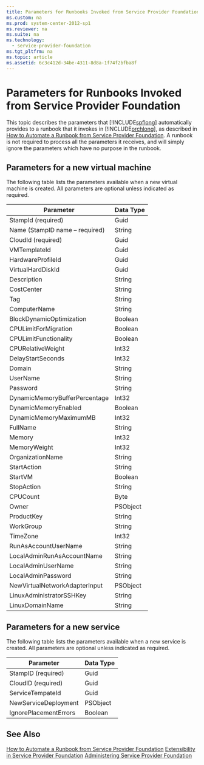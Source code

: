 ```yaml
---
title: Parameters for Runbooks Invoked from Service Provider Foundation
ms.custom: na
ms.prod: system-center-2012-sp1
ms.reviewer: na
ms.suite: na
ms.technology: 
  - service-provider-foundation
ms.tgt_pltfrm: na
ms.topic: article
ms.assetid: 6c3c412d-34be-4311-8d8a-1f74f2bfba8f
---
```

# Parameters for Runbooks Invoked from Service Provider Foundation
This topic describes the parameters that [!INCLUDE[spflong](../Token/spflong_md.md)] automatically provides to a runbook that it invokes in [!INCLUDE[orchlong](../Token/orchlong_md.md)], as described in [How to Automate a Runbook from Service Provider Foundation](../Topic/How-to-Automate-a-Runbook-from-Service-Provider-Foundation.md). A runbook is not required to process all the parameters it receives, and will simply ignore the parameters which have no purpose in the runbook.

## Parameters for a new virtual machine
The following table lists the parameters available when a new virtual machine is created. All parameters are optional unless indicated as required.

|Parameter|Data Type|
|-------------|-------------|
|StampId \(required\)|Guid|
|Name \(StampID name – required\)|String|
|CloudId \(required\)|Guid|
|VMTemplateId|Guid|
|HardwareProfileId|Guid|
|VirtualHardDiskId|Guid|
|Description|String|
|CostCenter|String|
|Tag|String|
|ComputerName|String|
|BlockDynamicOptimization|Boolean|
|CPULimitForMigration|Boolean|
|CPULimitFunctionality|Boolean|
|CPURelativeWeight|Int32|
|DelayStartSeconds|Int32|
|Domain|String|
|UserName|String|
|Password|String|
|DynamicMemoryBufferPercentage|Int32|
|DynamicMemoryEnabled|Boolean|
|DynamicMemoryMaximumMB|Int32|
|FullName|String|
|Memory|Int32|
|MemoryWeight|Int32|
|OrganizationName|String|
|StartAction|String|
|StartVM|Boolean|
|StopAction|String|
|CPUCount|Byte|
|Owner|PSObject|
|ProductKey|String|
|WorkGroup|String|
|TimeZone|Int32|
|RunAsAccountUserName|String|
|LocalAdminRunAsAccountName|String|
|LocalAdminUserName|String|
|LocalAdminPassword|String|
|NewVirtualNetworkAdapterInput|PSObject|
|LinuxAdministratorSSHKey|String|
|LinuxDomainName|String|

## Parameters for a new service
The following table lists the parameters available when a new service is created. All parameters are optional unless indicated as required.

|Parameter|Data Type|
|-------------|-------------|
|StampID \(required\)|Guid|
|CloudID \(required\)|Guid|
|ServiceTempateId|Guid|
|NewServiceDeployment|PSObject|
|IgnorePlacementErrors|Boolean|

## See Also
[How to Automate a Runbook from Service Provider Foundation](../Topic/How-to-Automate-a-Runbook-from-Service-Provider-Foundation.md)
[Extensibility in Service Provider Foundation](../Topic/Extensibility-in-Service-Provider-Foundation.md)
[Administering Service Provider Foundation](../Topic/Administering-Service-Provider-Foundation.md)

